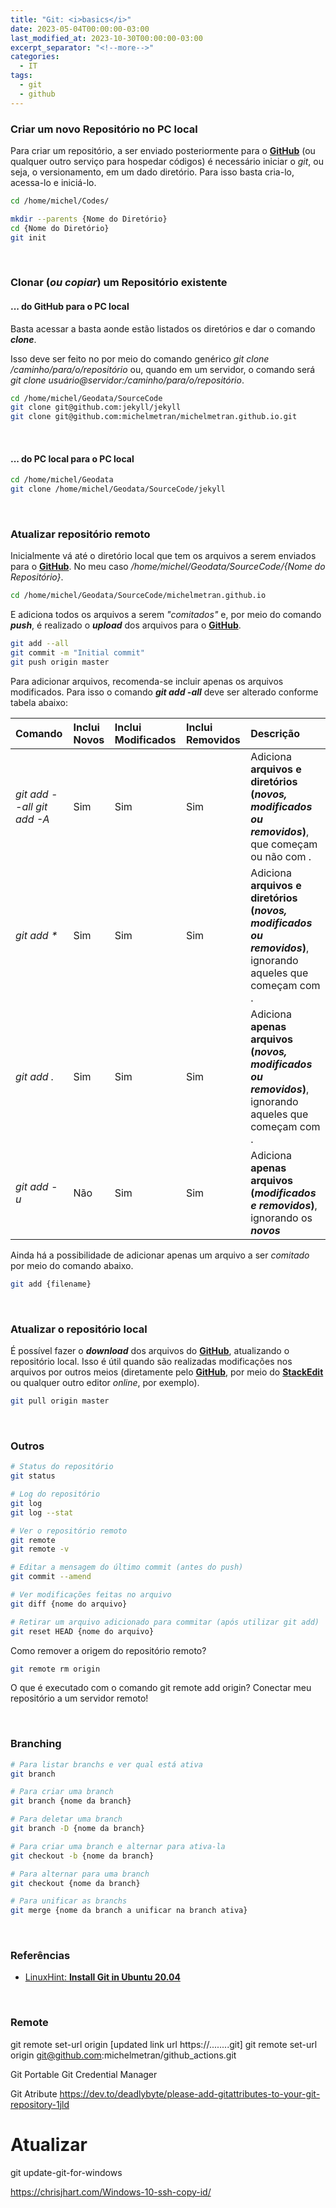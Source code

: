 ```yaml
---
title: "Git: <i>basics</i>"
date: 2023-05-04T00:00:00-03:00
last_modified_at: 2023-10-30T00:00:00-03:00
excerpt_separator: "<!--more-->"
categories:
  - IT
tags:
  - git
  - github
---
```


### Criar um novo Repositório no PC local

Para criar um repositório, a ser enviado posteriormente para o **<a title="Link do GitHub" href="https://github.com/" target="_blank">GitHub</a>** (ou qualquer outro serviço para hospedar códigos) é necessário iniciar o _git_, ou seja, o versionamento, em um dado diretório. Para isso basta cria-lo, acessa-lo e iniciá-lo.

```bash
cd /home/michel/Codes/

mkdir --parents {Nome do Diretório}
cd {Nome do Diretório}
git init
```

<br>

### Clonar (_ou copiar_) um Repositório existente

#### ... do GitHub para o PC local

Basta acessar a basta aonde estão listados os diretórios e dar o comando **_clone_**.

Isso deve ser feito no por meio do comando genérico _git clone /caminho/para/o/repositório_ ou, quando em um servidor, o comando será _git clone usuário@servidor:/caminho/para/o/repositório_.

```bash
cd /home/michel/Geodata/SourceCode
git clone git@github.com:jekyll/jekyll
git clone git@github.com:michelmetran/michelmetran.github.io.git
```

<br>

#### ... do PC local para o PC local

```bash
cd /home/michel/Geodata
git clone /home/michel/Geodata/SourceCode/jekyll
```

<br>

### Atualizar repositório remoto

Inicialmente vá até o diretório local que tem os arquivos a serem enviados para o **<a title="Link do GitHub" href="https://github.com/" target="_blank">GitHub</a>**. No meu caso _/home/michel/Geodata/SourceCode/{Nome do Repositório}_.

```bash
cd /home/michel/Geodata/SourceCode/michelmetran.github.io
```

E adiciona todos os arquivos a serem _"comitados"_ e, por meio do comando **_push_**, é realizado o **_upload_** dos arquivos para o **<a title="Link do GitHub" href="https://github.com/" target="_blank">GitHub</a>**.

```bash
git add --all
git commit -m "Initial commit"
git push origin master
```

Para adicionar arquivos, recomenda-se incluir apenas os arquivos modificados. Para isso o comando **_git add -all_** deve ser alterado conforme tabela abaixo:

| Comando                      | Inclui Novos | Inclui Modificados | Inclui Removidos | Descrição                                                                                                   |
| :--------------------------- | :----------- | :----------------- | :--------------- | :---------------------------------------------------------------------------------------------------------- |
| _git add --all_ _git add -A_ | Sim          | Sim                | Sim              | Adiciona **arquivos e diretórios (_novos, modificados ou removidos_)**, que começam ou não com .            |
| _git add \*_                 | Sim          | Sim                | Sim              | Adiciona **arquivos e diretórios (_novos, modificados ou removidos_)**, ignorando aqueles que começam com . |
| _git add ._                  | Sim          | Sim                | Sim              | Adiciona **apenas arquivos (_novos, modificados ou removidos_)**, ignorando aqueles que começam com .       |
| _git add -u_                 | Não          | Sim                | Sim              | Adiciona **apenas arquivos (_modificados e removidos_)**, ignorando os **_novos_**                          |

Ainda há a possibilidade de adicionar apenas um arquivo a ser _comitado_ por meio do comando abaixo.

```bash
git add {filename}
```

<br>

### Atualizar o repositório local

É possível fazer o **_download_** dos arquivos do **<a title="Link do GitHub" href="https://github.com/" target="_blank">GitHub</a>**, atualizando o repositório local. Isso é útil quando são realizadas modificações nos arquivos por outros meios (diretamente pelo **<a title="Link do GitHub" href="https://github.com/" target="_blank">GitHub</a>**, por meio do **<a title="Link do StackEdit" href="https://stackedit.io/" target="_blank">StackEdit</a>** ou qualquer outro editor _online_, por exemplo).

```bash
git pull origin master
```

<br>

### Outros

```bash
# Status do repositório
git status

# Log do repositório
git log
git log --stat
```

```bash
# Ver o repositório remoto
git remote
git remote -v

# Editar a mensagem do último commit (antes do push)
git commit --amend

# Ver modificações feitas no arquivo
git diff {nome do arquivo}

# Retirar um arquivo adicionado para commitar (após utilizar git add)
git reset HEAD {nome do arquivo}

```

Como remover a origem do repositório remoto?

```bash
git remote rm origin
```

O que é executado com o comando git remote add origin? Conectar meu repositório a um servidor remoto!

<br>

### Branching

```bash
# Para listar branchs e ver qual está ativa
git branch
```

```bash
# Para criar uma branch
git branch {nome da branch}

# Para deletar uma branch
git branch -D {nome da branch}
```

```bash
# Para criar uma branch e alternar para ativa-la
git checkout -b {nome da branch}
```

```bash
# Para alternar para uma branch
git checkout {nome da branch}
```

```bash
# Para unificar as branchs
git merge {nome da branch a unificar na branch ativa}
```

<br>

### Referências

- [LinuxHint: **Install Git in Ubuntu 20.04**](https://linuxhint.com/git-source-code-management-system/)

<br>

### Remote

git remote set-url origin [updated link url https://........git]
git remote set-url origin [git@github.com](mailto:git@github.com):michelmetran/github_actions.git

Git Portable
Git Credential Manager

Git Atribute
https://dev.to/deadlybyte/please-add-gitattributes-to-your-git-repository-1jld

# Atualizar

git update-git-for-windows

https://chrisjhart.com/Windows-10-ssh-copy-id/
